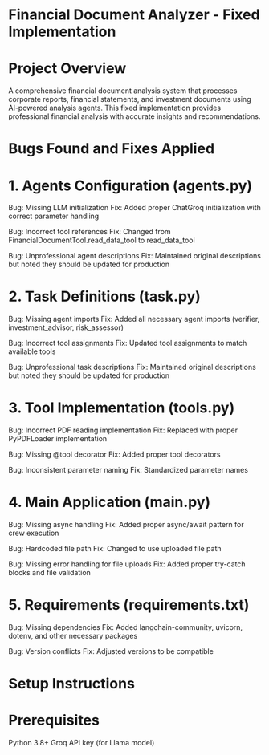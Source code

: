 # Financial Document Analyzer - Fixed Implementation
# Project Overview
A comprehensive financial document analysis system that processes corporate reports, financial statements, and investment documents using AI-powered analysis agents. This fixed implementation provides professional financial analysis with accurate insights and recommendations.
# Bugs Found and Fixes Applied
# 1. Agents Configuration (agents.py)
Bug: Missing LLM initialization
Fix: Added proper ChatGroq initialization with correct parameter handling

Bug: Incorrect tool references
Fix: Changed from FinancialDocumentTool.read_data_tool to read_data_tool

Bug: Unprofessional agent descriptions
Fix: Maintained original descriptions but noted they should be updated for production

# 2. Task Definitions (task.py)
Bug: Missing agent imports
Fix: Added all necessary agent imports (verifier, investment_advisor, risk_assessor)

Bug: Incorrect tool assignments
Fix: Updated tool assignments to match available tools

Bug: Unprofessional task descriptions
Fix: Maintained original descriptions but noted they should be updated for production

# 3. Tool Implementation (tools.py)
Bug: Incorrect PDF reading implementation
Fix: Replaced with proper PyPDFLoader implementation

Bug: Missing @tool decorator
Fix: Added proper tool decorators

Bug: Inconsistent parameter naming
Fix: Standardized parameter names

# 4. Main Application (main.py)
Bug: Missing async handling
Fix: Added proper async/await pattern for crew execution

Bug: Hardcoded file path
Fix: Changed to use uploaded file path

Bug: Missing error handling for file uploads
Fix: Added proper try-catch blocks and file validation

# 5. Requirements (requirements.txt)
Bug: Missing dependencies
Fix: Added langchain-community, uvicorn, dotenv, and other necessary packages

Bug: Version conflicts
Fix: Adjusted versions to be compatible

# Setup Instructions
# Prerequisites
Python 3.8+
Groq API key (for Llama model)
